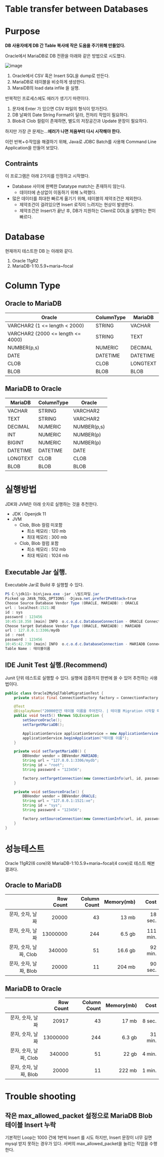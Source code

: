 # Table transfer between Databases

# Purpose

**DB 사용자에게 DB 간 Table 복사에 작은 도움을 주기위해 만들었다.**

Oracle에서 MariaDB로 DB 전환을 아래와 같은 방법으로 시도했다.

![image](https://user-images.githubusercontent.com/22446581/117782631-c4a88780-b27c-11eb-8ed6-f83229889fe0.png)

1. Oracle에서 CSV 혹은 Insert SQL을 dump로 만든다.
2. MariaDB로 테이블을 비슷하게 생성한다.
3. MaraiDB의 load data infile 을 실행.

반복적인 프로세스에도 에러가 생기기 마련이다. 

1. 문자에 Enter 가 있으면 CSV 파일의 형식이 망가진다.
2. DB 날짜의 Date String Format이 달라, 전처리 작업이 필요하다.
3. Blob과 Clob 컬럼이 존재하면, 별도의 저장공간과 Update 문장이 필요하다.

하지만 가장 큰 문제는...**에러가 나면 처음부터 다시 시작해야 한다.**

이런 반복+수작업을 해결하기 위해, Java로 JDBC Batch를 사용해 Command Line Application을 만들어 보았다.

## Contraints

이 프로그램은 아래 2가지를 인정하고 시작했다.

* Database 사이에 완벽한 Datatype match는 존재하지 않는다.
  * 데이터에 손상없이 이동하기 위해 노력했다.
* 많은 데이터를 최대한 빠르게 옮기기 위해, 테이블의 제약조건은 제외한다.
  * 제약조건이 걸려있으면 Insert 로직이 느려지는 현상이 발생한다.
  * 제약조건은 Insert가 끝난 후, DB가 지원하는 Client로 DDL을 실행하는 편이 빠르다.

# Database

현재까지 테스트한 DB 는 아래와 같다.

1. Oracle 11gR2
2. MariaDB-1:10.5.9+maria~focal

# Column Type

## Oracle to MariaDB

| Oracle                             | ColumnType | MariaDB  |
| ---------------------------------- | ---------- | -------- |
| VARCHAR2 (1  <= length < 2000)     | STRING     | VACHAR   |
| VARCHAR2  (2000 <= length <= 4000) | STRING     | TEXT     |
| NUMBER(p,s)                        | NUMERIC    | DECIMAL  |
| DATE                               | DATETIME   | DATETIME |
| CLOB                               | CLOB       | LONGTEXT |
| BLOB                               | BLOB       | BLOB     |

## MariaDB to Oracle

| MariaDB  | ColumnType | Oracle      |
| -------- | ---------- | ----------- |
| VACHAR   | STRING     | VARCHAR2    |
| TEXT     | STRING     | VARCHAR2    |
| DECIMAL  | NUMERIC    | NUMBER(p,s) |
| INT      | NUMERIC    | NUMBER(p)   |
| BIGINT   | NUMERIC    | NUMBER(p)   |
| DATETIME | DATETIME   | DATE        |
| LONGTEXT | CLOB       | CLOB        |
| BLOB     | BLOB       | BLOB        |

# 실행방법

 JDK와 JVM은 아래 숫자로 실행하는 것을 추천한다.

* JDK : Openjdk 11
* JVM
  * Clob, Blob 컬럼 미포함 
    * 최소 메모리 : 120 mb
    * 최대 메모리 : 300 mb
  * Clob, Blob 컬럼 포함 
    * 최소 메모리 : 512 mb
    * 최대 메모리 : 1024 mb



## Executable Jar 실행.

Executable Jar로 Build 후 실행할 수 있다. 

```powershell
PS C:\jdk11> bin\java.exe -jar .\빌드파일.jar
Picked up JAVA_TOOL_OPTIONS: -Djava.net.preferIPv4Stack=true
Choose Source Database Vendor Type (ORACLE, MARIADB) : ORACLE
url : localhost:1521:XE
id : sys
password : 123456
10:45:18.358 [main] INFO  o.c.o.d.c.DatabaseConnection - ORACLE Connection Created (URL : localhost:1521:XE)
Choose target Database Vendor Type (ORACLE, MARIADB) : MARIADB
url : 127.0.0.1:3306/mydb
id : root
password : 123456
10:45:42.730 [main] INFO  o.c.o.d.c.DatabaseConnection - MARIADB Connection Created (URL : 127.0.0.1:3306/mydb)
Table Name : 테이블이름
```



## IDE Junit Test 실행.(Recommend)

Junit 단위 테스트로 실행할 수 있다. 실행에 검증까지 한번에 쓸 수 있어 추천하는 사용법이다.

```java
public class Oracle2MySqlTableMigrationTest {
    private static final ConnectionFactory factory = ConnectionFactory.getFactory();

    @Test
    @DisplayName("20000만건 테이블 이름을 주어진다. | 테이블 Migration 시작할 때 | 정상 종료한다.")
    public void test5() throws SQLException {
        setSourceOracle();
        setTargetMariaDB();

        ApplicationService applicationService = new ApplicationService();
        applicationService.beginApplication("테이블 이름");
    }

    private void setTargetMariaDB() {
        DBVendor vendor = DBVendor.MARIADB;
        String url = "127.0.0.1:3306/mydb";
        String id = "root";
        String password = "123456";

        factory.setTargetConnection(new ConnectionInfo(url, id, password, vendor));
    }

    private void setSourceOracle() {
        DBVendor vendor = DBVendor.ORACLE;
        String url = "127.0.0.1:1521:xe";
        String id = "sys";
        String password = "123456";

        factory.setSourceConnection(new ConnectionInfo(url, id, password, vendor));
    }
}

```



# 성능테스트

Oracle 11gR2(6 core)와 MariaDB-1:10.5.9+maria~focal(4 core)로 테스트 해본 결과다.

## Oracle to MariaDB

|                        | Row Count | Column Count | Memory(mb) |     Cost |
| ---------------------: | --------: | -----------: | ---------: | -------: |
|       문자, 숫자, 날짜 |     20000 |           43 |      13 mb |  18 sec. |
|       문자, 숫자, 날짜 |  13000000 |          244 |     6.5 gb | 111 min. |
| 문자, 숫자, 날짜, Clob |    340000 |           51 |    16.6 gb |  92 min. |
| 문자, 숫자, 날짜, Blob |     20000 |           11 |     204 mb |  90 sec. |

## MariaDB to Oracle

|                        | Row Count | Column Count | Memory(mb) |    Cost |
| ---------------------: | --------: | -----------: | ---------: | ------: |
|       문자, 숫자, 날짜 |     20917 |           43 |      17 mb |  8 sec. |
|       문자, 숫자, 날짜 |  13000000 |          244 |     6.3 gb | 31 min. |
| 문자, 숫자, 날짜, Clob |    340000 |           51 |      22 gb |  4 min. |
| 문자, 숫자, 날짜, Blob |     20000 |           11 |     222 mb |  1 min. |

# Trouble shooting

## 작은 max_allowed_packet 설정으로 MariaDB Blob 테이블 Insert 누락 

기본적인 Loop는 1000 건에 1번씩 Insert 를 시도 하지만, Insert 문장이 너무 길면 mysql 받지 못하는 경우가 있다. 서버의 max_allowed_packet을 늘리는 작업을 수행한다.

